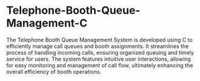 # Telephone-Booth-Queue-Management-C
The Telephone Booth Queue Management System is developed using C to efficiently manage call queues and booth assignments. It streamlines the process of handling incoming calls, ensuring organized queuing and timely service for users. The system features intuitive user interactions, allowing for easy monitoring and management of call flow, ultimately enhancing the overall efficiency of booth operations.

